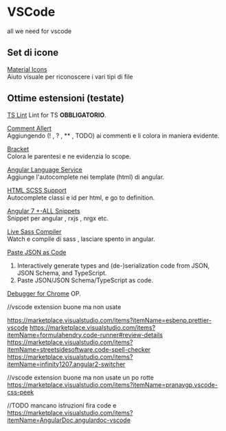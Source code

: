 # VSCode
all we need for vscode

## Set di icone
[Material Icons](https://marketplace.visualstudio.com/items?itemName=pkief.material-icon-theme) <br>
Aiuto visuale per riconoscere i vari tipi di file

## Ottime estensioni (testate)
[TS Lint](https://marketplace.visualstudio.com/items?itemName=eg2.tslint) Lint for TS **OBBLIGATORIO**.

[Comment Allert](https://marketplace.visualstudio.com/items?itemName=aaron-bond.better-comments) <br>
Aggiungendo (! , ? , ** , TODO) ai commenti e li colora in maniera evidente.

[Bracket](https://marketplace.visualstudio.com/items?itemName=CoenraadS.bracket-pair-colorizer)<br>
Colora le parentesi e ne evidenzia lo scope.

[Angular Language Service](https://marketplace.visualstudio.com/items?itemName=Angular.ng-template#overview) <br>
Aggiunge l'autocomplete nei template (html) di angular.

[HTML SCSS Support](https://marketplace.visualstudio.com/items?itemName=P-de-Jong.vscode-html-scss) <br>
Autocomplete classi e id per html, e go to definition.

[Angular 7 +-ALL Snippets](https://marketplace.visualstudio.com/items?itemName=Mikael.Angular-BeastCode) <br>
Snippet per angular , rxjs , nrgx etc.

[Live Sass Compiler](https://marketplace.visualstudio.com/items?itemName=ritwickdey.live-sass) <br>
Watch e compile di sass , lasciare spento in angular.

[Paste JSON as Code](https://marketplace.visualstudio.com/items?itemName=quicktype.quicktype) 
1. Interactively generate types and (de-)serialization code from JSON, JSON Schema, and TypeScript.
2. Paste JSON/JSON Schema/TypeScript as code.

[Debugger for Chrome](https://marketplace.visualstudio.com/items?itemName=msjsdiag.debugger-for-chrome) OP.



//vscode extension buone ma non usate

https://marketplace.visualstudio.com/items?itemName=esbenp.prettier-vscode
https://marketplace.visualstudio.com/items?itemName=formulahendry.code-runner#review-details
https://marketplace.visualstudio.com/items?itemName=streetsidesoftware.code-spell-checker
https://marketplace.visualstudio.com/items?itemName=infinity1207.angular2-switcher

//vscode extension buone ma non usate un po rotte
https://marketplace.visualstudio.com/items?itemName=pranaygp.vscode-css-peek

//TODO mancano istruzioni fira code
e https://marketplace.visualstudio.com/items?itemName=AngularDoc.angulardoc-vscode
